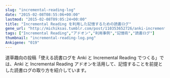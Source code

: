 ```yaml
---
slug: "incremental-reading-log"
date: "2015-02-08T08:55:06+00:00"
lastmod: "2015-02-08T09:05:24+00:00"
title: "Incremental Reading を利用した記憶するための読書ログ"
gene_url: "http://michiksas.tumblr.com/post/110353652726/anki-incremental-reading"
tags: ["Incremental Reading","アドオン","利用事例","記憶術","読書ログ"]
thumbnail: "incremental-reading-log.png"
Ankigene: "019"
---
```

道草趣向の投稿「使える読書ログを Anki と Incremental Reading でつくる」では、Anki と Incremental Reading アドオンを活用して、記憶することを前提とした読書ログの取り方を紹介しています。

